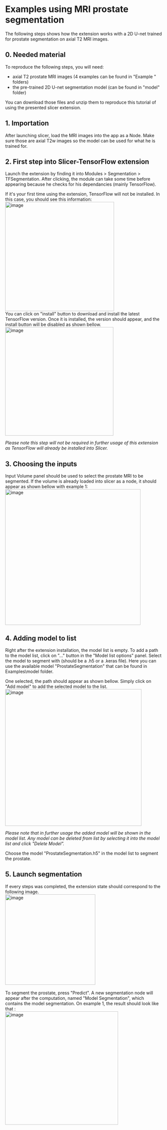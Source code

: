 # Examples using MRI prostate segmentation
The following steps shows how the extension works with a 2D U-net trained for prostate segmentation on axial T2 MRI images.

## 0. Needed material
To reproduce the following steps, you will need:
  -  axial T2 prostate MRI images (4 examples can be found in "Example <N>" folders)
  -  the pre-trained 2D U-net segmentation model (can be found in "model" folder)

You can download those files and unzip them to reproduce this tutorial of using the presented slicer extension.

## 1. Importation
After launching slicer, load the MRI images into the app as a Node. Make sure those are axial T2w images so the model can be used for what he is trained for.

## 2. First step into Slicer-TensorFlow extension
Launch the extension by finding it into Modules > Segmentation > TFSegmentation. After clicking, the module can take some time before appearing because he checks for his dependancies (mainly TensorFlow).

If it's your first time using the extension, TensorFlow will not be installed. In this case, you should see this information: <br />
<img width="349" alt="image" src="https://github.com/VincentMillotMaysounabe/Slicer-TensorFlow/assets/114880539/c656d5fe-f2a8-4e58-8698-3932d51a5075"><br />
You can click on "install" button to download and install the latest TensorFlow version. Once it is installed, the version should appear, and the install button will be disabled as shown bellow.<br />
<img width="347" alt="image" src="https://github.com/VincentMillotMaysounabe/Slicer-TensorFlow/assets/114880539/934cec38-fe55-4101-97aa-b34292c61999"><br />

_Please note this step will not be required in further usage of this extension as TensorFlow will already be installed into Slicer._

## 3. Choosing the inputs
Input Volume panel should be used to select the prostate MRI to be segmented. If the volume is already loaded into slicer as a node, it should appear as shown bellow with example 1:<br />
<img width="434" alt="image" src="https://github.com/VincentMillotMaysounabe/Slicer-TensorFlow/assets/114880539/fe3c2427-a214-46d9-969c-9502d99e93bd"><br />

## 4. Adding model to list
Right after the extension installation, the model list is empty. To add a path to the model list, click on "..." button in the "Model list options" panel. Select the model to segment with (should be a .h5 or a .keras file). Here you can use the available model "ProstateSegmentation" that can be found in Examples\model folder.

One selected, the path should appear as shown bellow. Simply click on "Add model" to add the selected model to the list.<br />
<img width="437" alt="image" src="https://github.com/VincentMillotMaysounabe/Slicer-TensorFlow/assets/114880539/3ad282e9-762e-4a2e-ac22-74983ae1302d"><br />

_Please note that in further usage the added model will be shown in the model list. Any model can be deleted from list by selecting it into the model list and click "Delete Model"._

Choose the model "ProstateSegmentation.h5" in the model list to segment the prostate.

## 5. Launch segmentation
If every steps was completed, the extension state should correspond to the following image. <br />
<img width="289" alt="image" src="https://github.com/VincentMillotMaysounabe/Slicer-TensorFlow/assets/114880539/aa2bd275-35e9-4240-a385-cfd0b35946d2"><br /><br />
To segment the prostate, press "Predict". A new segmentation node will appear after the computation, named "Model Segmentation", which contains the model segmentation. On example 1, the result should look like that :<br />
<img width="362" alt="image" src="https://github.com/VincentMillotMaysounabe/Slicer-TensorFlow/assets/114880539/fb701e7b-e59b-4f34-9f5a-5805f33fd171"><br />
